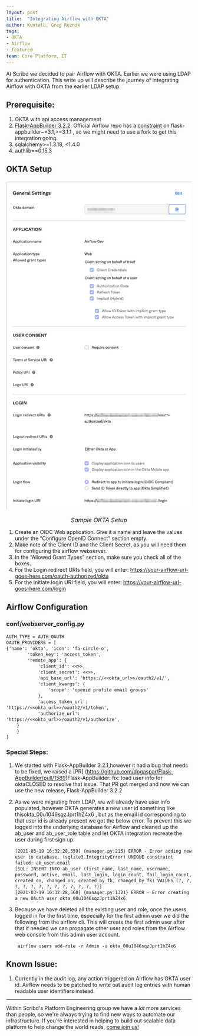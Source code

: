 ```yaml
---
layout: post
title:  "Integrating Airflow with OKTA"
author: Kuntalb, Greg Reznik
tags:
- OKTA
- Airflow
- featured
team: Core Platform, IT
---
```

At Scribd we decided to pair Airflow with OKTA. Earlier we were using LDAP for authentication. This write up will describe the journey of integrating Airflow with OKTA from the earlier LDAP setup.


## Prerequisite:
1. OKTA with api access management 
2. [Flask-AppBuilder 3.2.2](https://github.com/dpgaspar/Flask-AppBuilder/tree/v3.2.2). Official Airflow repo has a [constraint](https://github.com/apache/airflow/blob/master/setup.cfg#L97) on flask-appbuilder~=3.1,>=3.1.1 , so we might need to use a fork to get this integration going.
3. sqlalchemy>=1.3.18, <1.4.0
4. authlib==0.15.3

## OKTA Setup

![Sample OKTA Setup](/post-images/2021-04-okta-airflow/Sample-OKTA-Setup.png)
<font size="3"><center><i>Sample OKTA Setup </i></center></font>

1. Create an OIDC Web application. Give it a name and leave the values under the “Configure OpenID Connect” section empty.
2. Make note of the Client ID and the Client Secret, as you will need them for configuring the airflow webserver.
3. In the “Allowed Grant Types” section, make sure you check all of the boxes.
4. For the Login redirect URIs field, you will enter: https://your-airflow-url-goes-here.com/oauth-authorized/okta
5. For the Initiate login URI field, you will enter: https://your-airflow-url-goes-here.com/login

## Airflow Configuration

### conf/webserver_config.py
    
    AUTH_TYPE = AUTH_OAUTH
    OAUTH_PROVIDERS = [
    {'name': 'okta', 'icon': 'fa-circle-o',
            'token_key': 'access_token',
            'remote_app': {
                'client_id': <<>>,
                'client_secret': <<>>,
                'api_base_url': 'https://<<okta_url>>/oauth2/v1/',
                'client_kwargs': {
                    'scope': 'openid profile email groups'
                },
                'access_token_url': 'https://<<okta_url>>/oauth2/v1/token',
                'authorize_url': 'https://<<okta_url>>/oauth2/v1/authorize',
        }
        }
    ]

### Special Steps:


1. We started with Flask-AppBuilder 3.2.1,however it had a bug that needs to be fixed, we raised a [PR] (https://github.com/dpgaspar/Flask-AppBuilder/pull/1589)Flask-AppBuilder: fix: load user info for oktaCLOSED  to resolve that issue. That PR got merged and now we can use the new release, Flask-AppBuilder 3.2.2

2. As we were migrating from LDAP, we will already have user info populated, however OKTA generates a new user id something like thisokta_00u1046sqzJprt1hZ4x6 , but as the email id corresponding to that user id is already present we got the below error. To prevent this we logged into the underlying database for Airflow and cleaned up the ab_user and ab_user_role table and let OKTA integration recreate the user during first sign up. 

    ```
    [2021-03-19 16:32:28,559] {manager.py:215} ERROR - Error adding new user to database. (sqlite3.IntegrityError) UNIQUE constraint failed: ab_user.email
    [SQL: INSERT INTO ab_user (first_name, last_name, username, password, active, email, last_login, login_count, fail_login_count, created_on, changed_on, created_by_fk, changed_by_fk) VALUES (?, ?, ?, ?, ?, ?, ?, ?, ?, ?, ?, ?, ?)]
    [2021-03-19 16:32:28,560] {manager.py:1321} ERROR - Error creating a new OAuth user okta_00u1046sqzJprt1hZ4x6 
    ```
3. Because we have deleted all the existing user and role, once the users logged in for the first time, especially for the first admin user we did the following from the airflow cli. This will create the first admin user after that if needed we can propagate other user and roles from the Airflow web console from this admin user account.
    ```
     airflow users add-role -r Admin -u okta_00u1046sqzJprt1hZ4x6
    ```

## Known Issue:

1. Currently in the audit log, any action triggered on Airflow has OKTA user id. Airflow needs to be patched to write out audit log entries with human readable user identifiers instead.

---

Within Scribd's Platform Engineering group we have a *lot* more services than
people, so we're always trying to find new ways to automate our infrastructure.
If you're interested in helping to build out scalable data platform to help
change the world reads, [come join us!](/careers/#open-positions)
